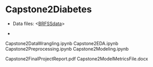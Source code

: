 # Capstone2Diabetes


- Data files: <[BRFSSdata](https://github.com/charriemascio/Capstone2Diabetes/tree/main/BRFSSdata)>

- 
Capstone2DataWrangling.ipynb
Capstone2EDA.ipynb
Capstone2Preprocessing.ipynb
Capstone2Modeling.ipynb

Capstone2FinalProjectReport.pdf
Capstone2ModelMetricsFile.docx

